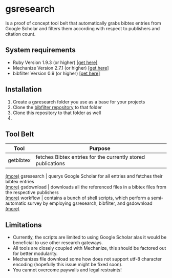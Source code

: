 gsresearch
==========

Is a proof of concept tool belt that automatically grabs bibtex entries from Google Scholar
and filters them according with respect to publishers and citation count.

System requirements
------------------

* Ruby Version 1.9.3 (or higher) [\[get here\]](https://www.ruby-lang.org/de/downloads/)
* Mechanize Version 2.7.1 (or higher) [\[get here\]](https://github.com/sparklemotion/mechanize)
* bibfilter Version 0.9 (or higher) [\[get here\]](https://github.com/Eden-06/bibfilter)

Installation
------------

1. Create a gsresearch folder you use as a base for your projects
2. Clone the [bibfilter repository](https://github.com/Eden-06/bibfilter) to that folder
3. Clone this repository to that folder as well
4. 

Tool Belt
---------

Tool       | Purpose
:---------:|------------------------------------------------------------
getbibtex  | fetches Bibtex entries for the currently stored publications  
[(more)](https://github.com/Eden-06/gsresearch/tree/master/getbibtex) 
gsresearch | querys Google Scholar for all entries and fetches their bibtex entries  
[(more)](https://github.com/Eden-06/gsresearch/tree/master/gsresearch) 
gsdownload | downloads all the referenced files in a bibtex files from the respective publishers  
[(more)](https://github.com/Eden-06/gsresearch/tree/master/gsdownload) 
workflow   | contains a bunch of shell scripts, which perform a semi-automatic survey by employing gsresearch, bibfilter, and gsdownload  
[(more)](https://github.com/Eden-06/gsresearch/tree/master/gsdownload) 

Limitations
-----------

* Currently, the scripts are limited to using Google Scholar alas it would be beneficial to use other research gateways.
* All tools are closely coupled with Mechanize, this should be factored out for better modularity.
* Mechanizes file download some how does not support utf-8 character encoding (hopefully this issue might be fixed soon).
* You cannot overcome paywalls and legal restraints!
